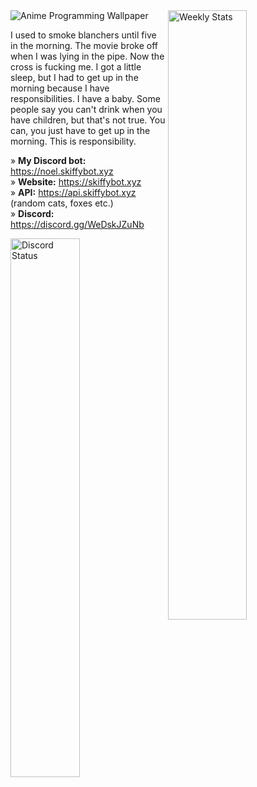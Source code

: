 <img src="https://raw.githubusercontent.com/sefinek24/sefinek24/main/images/4355954.jpg" alt="Anime Programming Wallpaper">

<a href="https://wakatime.com/@Sefinek" target="_blank">
	<img width="50%" align="right" src="https://github-readme-stats.vercel.app/api/wakatime?username=Sefinek&border_radius=13px&theme=dark&bg_color=202225&border_color=1f1f1f&icon_color=58a6ff&show_icons=true&custom_title=Weekly%20Stats" alt="Weekly Stats">
</a>

I used to smoke blanchers until five in the morning. The movie broke off when I was lying in the pipe. Now the cross is fucking me. I got a little sleep, but I had to get up in the morning because I have responsibilities. I have a baby. Some people say you can't drink when you have children, but that's not true. You can, you just have to get up in the morning. This is responsibility.

» **My Discord bot:** https://noel.skiffybot.xyz  
» **Website:** https://skiffybot.xyz  
» **API:** https://api.skiffybot.xyz (random cats, foxes etc.)  
» **Discord:** https://discord.gg/WeDskJZuNb

<a href="https://skiffybot.xyz" target="_blank">
	<img src="https://lanyard.cnrad.dev/api/944424295415820298?bg=202225&borderRadius=13px" width="47%" alt="Discord Status">
</a>
